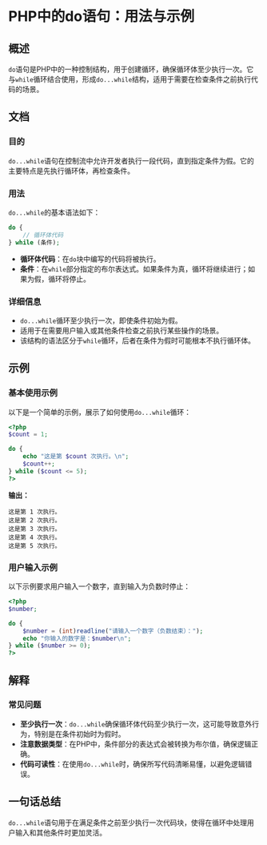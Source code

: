 <!--
Meta Description: # PHP中的do语句：用法与示例 ## 概述 `do`语句是PHP中的一种控制结构，用于创建循环，确保循环体至少执行一次。它与`while`循环结合使用，形成`do...while`结构，适用于需要在检查条件之前执行代码的场景。 ## 文档 ### 目的 `do...while`语句在控制流中允许...
Meta Keywords: while, 这是第, 次执行, php, count
-->

# PHP中的do语句：用法与示例

## 概述
`do`语句是PHP中的一种控制结构，用于创建循环，确保循环体至少执行一次。它与`while`循环结合使用，形成`do...while`结构，适用于需要在检查条件之前执行代码的场景。

## 文档
### 目的
`do...while`语句在控制流中允许开发者执行一段代码，直到指定条件为假。它的主要特点是先执行循环体，再检查条件。

### 用法
`do...while`的基本语法如下：

```php
do {
    // 循环体代码
} while (条件);
```

- **循环体代码**：在`do`块中编写的代码将被执行。
- **条件**：在`while`部分指定的布尔表达式。如果条件为真，循环将继续进行；如果为假，循环将停止。

### 详细信息
- `do...while`循环至少执行一次，即使条件初始为假。
- 适用于在需要用户输入或其他条件检查之前执行某些操作的场景。
- 该结构的语法区分于`while`循环，后者在条件为假时可能根本不执行循环体。

## 示例
### 基本使用示例
以下是一个简单的示例，展示了如何使用`do...while`循环：

```php
<?php
$count = 1;

do {
    echo "这是第 $count 次执行。\n";
    $count++;
} while ($count <= 5);
?>
```

**输出：**
```
这是第 1 次执行。
这是第 2 次执行。
这是第 3 次执行。
这是第 4 次执行。
这是第 5 次执行。
```

### 用户输入示例
以下示例要求用户输入一个数字，直到输入为负数时停止：

```php
<?php
$number;

do {
    $number = (int)readline("请输入一个数字（负数结束）：");
    echo "你输入的数字是：$number\n";
} while ($number >= 0);
?>
```

## 解释
### 常见问题
- **至少执行一次**：`do...while`确保循环体代码至少执行一次，这可能导致意外行为，特别是在条件初始时为假时。
- **注意数据类型**：在PHP中，条件部分的表达式会被转换为布尔值，确保逻辑正确。
- **代码可读性**：在使用`do...while`时，确保所写代码清晰易懂，以避免逻辑错误。

## 一句话总结
`do...while`语句用于在满足条件之前至少执行一次代码块，使得在循环中处理用户输入和其他条件时更加灵活。